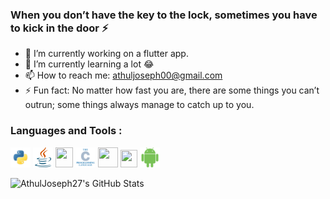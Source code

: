 ### When you don’t have the key to the lock, sometimes you have to kick in the door ⚡

- 🔭 I’m currently working on a flutter app.
- 🌱 I’m currently learning a lot 😂
- 📫 How to reach me: athuljoseph00@gmail.com
- ⚡ Fun fact: No matter how fast you are, there are some things you can’t outrun; some things always manage to catch up to you.

### Languages and Tools :

<img height="32" width="32" src="https://raw.githubusercontent.com/github/explore/80688e429a7d4ef2fca1e82350fe8e3517d3494d/topics/python/python.png" />          <img height="32" width="32" src="https://raw.githubusercontent.com/github/explore/80688e429a7d4ef2fca1e82350fe8e3517d3494d/topics/java/java.png" />          <img height="32" width="28" src="https://upload.wikimedia.org/wikipedia/commons/thumb/1/18/ISO_C%2B%2B_Logo.svg/250px-ISO_C%2B%2B_Logo.svg.png" />           <img height="32" width="32" src="https://raw.githubusercontent.com/github/explore/80688e429a7d4ef2fca1e82350fe8e3517d3494d/topics/c/c.png" />          <img height="32" width="32" src="https://upload.wikimedia.org/wikipedia/commons/7/7e/Dart-logo.png" />           <img height="28" width="27" src="https://strattonapps.com/wp-content/uploads/2020/02/flutter-logo-5086DD11C5-seeklogo.com_.png" />           <img height="32" width="32" src="https://raw.githubusercontent.com/github/explore/80688e429a7d4ef2fca1e82350fe8e3517d3494d/topics/android/android.png" />


 <img align="left" alt="AthulJoseph27's GitHub Stats" src="https://github-readme-stats-rust-one.vercel.app/api?username=AthulJoseph27&show_icons=true&hide_border=false&count_private=true&theme=algolia" />
 




